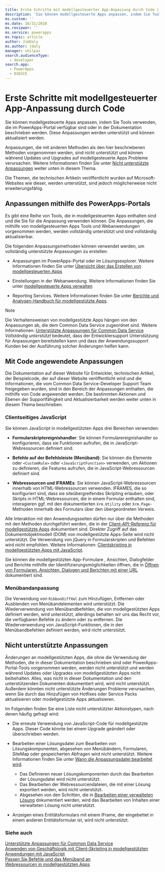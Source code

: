 ```yaml
---
title: Erste Schritte mit modellgesteuerter App-Anpassung durch Code | Microsoft Docs
description: 'Sie können modellgesteuerte Apps anpassen, indem Sie Tools verwenden, die im PowerApps-Portal verfügbar sind oder in der Dokumentation beschrieben werden. '
ms.custom: ''
ms.date: 10/31/2018
ms.reviewer: ''
ms.service: powerapps
ms.topic: article
author: JimDaly
ms.author: jdaly
manager: shilpas
search.audienceType:
  - developer
search.app:
  - PowerApps
  - D365CE
---
```

# <a name="get-started-with-model-driven-apps-customization-using-code"></a>Erste Schritte mit modellgesteuerter App-Anpassung durch Code

<!-- https://docs.microsoft.com/dynamics365/customer-engagement/developer/supported-extensions
Split to just include MDA issues
 -->

Sie können modellgesteuerte Apps anpassen, indem Sie Tools verwenden, die im PowerApps-Portal verfügbar sind oder in der Dokumentation beschrieben werden. Diese Anpassungen werden unterstützt und können aktualisiert werden.

Anpassungen, die mit anderen Methoden als den hier beschriebenen Methoden vorgenommen werden, sind nicht unterstützt und können während Updates und Upgrades auf modellgesteuerte Apps Probleme verursachen. Weitere Informationen finden Sie unter [Nicht unterstützte Anpassungen](#unsupported-customizations) weiter unten in diesem Thema.

Die Themen, die technischen Artikeln veröffentlicht wurden auf Microsoft-Websites wie dieser, werden unterstützt, sind jedoch möglicherweise nicht erweiterungsfähig.


## <a name="customizations-using-powerapps-portal"></a>Anpassungen mithilfe des PowerApps-Portals

Es gibt eine Reihe von Tools, die in modellgesteuerten Apps enthalten sind und die Sie für die Anpassung verwenden können. Die Anpassungen, die mithilfe von modellgesteuerten Apps Tools und Webanwendungen vorgenommen werden, werden vollständig unterstützt und sind vollständig aktualisierbar.

Die folgenden Anpassungsmethoden können verwendet werden, um vollständig unterstützte Anpassungen zu erstellen:

- Anpassungen im PowerApps-Portal oder im Lösungsexplorer. Weitere Informationen finden Sie unter [Übersicht über das Erstellen von modellgesteuerten Apps](../../maker/model-driven-apps/model-driven-app-overview.md)

- Einstellungen in der Webanwendung. Weitere Informationen finden Sie unter [modellgesteuerte Apps verwalten](/dynamics365/customer-engagement/admin/admin-guide)

- Reporting Services. Weitere Informationen finden Sie unter [Berichte und Analysen-Handbuch für modellgestützte Apps](/dynamics365/customer-engagement/analytics/reporting-analytics-with-dynamics-365).

> [!NOTE]
> Die Verhaltensweisen von modellgestützte Apps hängen von den Anpassungen ab, die dem Common Data Service zugeordnet sind. Weitere Informationen: [Unterstützte Anpassungen für Common Data Service](../common-data-service/supported-customizations.md)
> *Vollständig unterstützt* bedeutet, dass der Entwicklersupport Unterstützung für Anpassungen bereitstellen kann und dass der Anwendungssupport Kunden bei der Ausführung solcher Änderungen helfen kann.


## <a name="customizations-applied-using-code"></a>Mit Code angewendete Anpassungen

Die Dokumentation auf dieser Website für Entwickler, technischen Artikel, der Beispielcode, der auf dieser Website veröffentlicht wird und die Informationen, die vom Common Data Service-Developer Support Team freigegeben wurden, sind in den Bereich der Anpassungen enthalten, die mithilfe von Code angewendet werden. Die bestimmten Aktionen und Ebenen der Supportfähigkeit und Aktualisierbarkeit werden weiter unten in diesem Thema beschrieben.

### <a name="client-side-javascript"></a>Clientseitiges JavaScript

Sie können JavaScript in modellgestützten Apps drei Bereichen verwenden:

- **Formularskriptereignishandler**: Sie können Formularereignishandler so konfigurieren, dass sie Funktionen aufrufen, die in JavaScript-Webressourcen definiert sind.

- **Befehle auf der Befehlsleiste (Menüband)**: Sie können die Elemente oder `<CustomRule>` oder `<JavaScriptFunction>` verwenden, um Aktionen zu definieren, die Features aufrufen, die in JavaScript-Webressourcen definiert sind.

- **Webressourcen und IFRAMEs**: Sie können JavaScript-Webressourcen innerhalb von HTML-Webressourcen verwenden. IFRAMES, die so konfiguriert sind, dass sie siteübergreifendes Skripting erlauben, oder Skripts in HTML-Webressourcen, die in einem Formular enthalten sind, interagieren ggf. mit den dokumentierten `Xrm.Utility` oder `Xrm.Page`-Methoden innerhalb des Formulars über den übergeordneten Verweis.

Alle Interaktion mit den Anwendungsseiten dürfen nur über die Methoden mit den Methoden durchgeführt werden, die in der [Client-API-Referenz für modellgestützte Apps](clientapi/reference.md) dokumentiert sind. Direkter Zugriff auf das Dokumentobjektmodell (DOM) von modellgestützte Apps-Seite wird nicht unterstützt. Die Verwendung von jQuery in Formularskripten und Befehlen wird nicht empfohlen. Weitere Informationen: [Clientskripting in modellgestützten Apps mit JavaScript](client-scripting.md).

Sie können die modellgestützten App-Formulare , Ansichten, Dialogfelder und Berichte mithilfe der Identifizierungsmöglichkeiten öffnen, die in [Öffnen von Formularen, Ansichten, Dialogen und Berichten mit einer URL](open-forms-views-dialogs-reports-url.md) dokumentiert sind.

### <a name="ribbon-customization"></a>Menübandanpassung

Die Verwendung von `RibbonDiffXml` zum Hinzufügen, Entfernen oder Ausblenden von Menübandelementen wird unterstützt. Die Wiederverwendung von Menübandbefehlen, die von modellgestützten Apps definiert werden, wird unterstützt, allerdings behalten wir uns das Recht vor, die verfügbaren Befehle zu ändern oder zu entfernen. Die Wiederverwendung von JavaScript-Funktionen, die in den Menübandbefehlen definiert werden, wird nicht unterstützt.

## <a name="unsupported-customizations"></a>Nicht unterstützte Anpassungen

Änderungen an modellgestützten Apps, die ohne die Verwendung der Methoden, die in dieser Dokumentation beschrieben sind oder PowerApps-Portal-Tools vorgenommen werden, werden nicht unterstützt und werden während Updates oder Upgrades von modellgestützten Apps nicht beibehalten. Alles, was nicht in dieser Dokumentation und den unterstützenden Dokumenten dokumentiert wird, wird nicht unterstützt. Außerdem könnten nicht unterstützte Änderungen Probleme verursachen, wenn Sie durch das Hinzufügen von Hotfixes oder Service Packs aktualisieren oder modellgestützte Apps aktualisieren.

Im Folgenden finden Sie eine Liste nicht unterstützter Aktionstypen, nach denen häufig gefragt wird: 

- Die erneute Verwendung von JavaScript-Code für modellgestützte Apps. Dieser Code könnte bei einem Upgrade geändert oder überschrieben werden.
- Bearbeiten einer Lösungsdatei zum Bearbeiten von Lösungskomponenten, abgesehen von Menübändern, Formularen, SiteMap oder gespeicherten Abfragen wird nicht unterstützt. Weitere Informationen finden Sie unter [Wann die Anpassungsdatei bearbeitet wird](when-edit-customization-file.md).
    - Das Definieren neuer Lösungskomponenten durch das Bearbeiten der Lösungsdatei wird nicht unterstützt. 
    - Das Bearbeiten der Webressourcendateien, die mit einer Lösung exportiert werden, wird nicht unterstützt. 
    - Abgesehen von den Schritten, die in [Bearbeiten einer verwalteten Lösung](../common-data-service/maintain-managed-solutions.md) dokumentiert werden, wird das Bearbeiten von Inhalten einer verwalteten Lösung nicht unterstützt.

- Anzeigen eines Entitätsformulars mit einem IFrame, der eingebettet in einem anderen Entitätsformular ist, wird nicht unterstützt.

### <a name="see-also"></a>Siehe auch

[Unterstützte Anpassungen für Common Data Service](../common-data-service/supported-customizations.md)<br/>
[Anwenden von Geschäftslogik mit Client-Skripting in modellgestützten Anwendungen mit JavaScript](client-scripting.md)<br/>
[Passen Sie Befehle und das Menüband an](customize-commands-ribbon.md)<br/>
[Webressourcen in modellgestützten Apps](web-resources.md)
